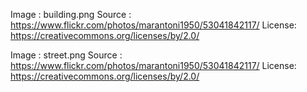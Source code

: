 Image  : building.png
Source : https://www.flickr.com/photos/marantoni1950/53041842117/
License: https://creativecommons.org/licenses/by/2.0/

Image  : street.png
Source : https://www.flickr.com/photos/marantoni1950/53041842117/
License: https://creativecommons.org/licenses/by/2.0/
